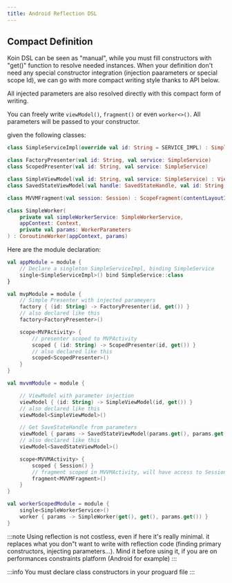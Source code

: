 ```yaml
---
title: Android Reflection DSL
---
```


## Compact Definition

Koin DSL can be seen as "manual", while you must fill constructors with "get()" function to resolve needed instances. When your definition don't need any special constructor integration (injection paarameters or special scope Id), we can go with more compact writing style thanks to API below.

All injected parameters are also resolved directly with this compact form of writing.

You can freely write `viewModel()`, `fragment()` or even `worker<>()`. All parameters will be passed to your constructor.

given the following classes:

```kotlin
class SimpleServiceImpl(override val id: String = SERVICE_IMPL) : SimpleService

class FactoryPresenter(val id: String, val service: SimpleService)
class ScopedPresenter(val id: String, val service: SimpleService)

class SimpleViewModel(val id: String, val service: SimpleService) : ViewModel()
class SavedStateViewModel(val handle: SavedStateHandle, val id: String, val service: SimpleService) : ViewModel()

class MVVMFragment(val session: Session) : ScopeFragment(contentLayoutId = R.layout.mvvm_fragment)

class SimpleWorker(
    private val simpleWorkerService: SimpleWorkerService,
    appContext: Context,
    private val params: WorkerParameters
) : CoroutineWorker(appContext, params)
```

Here are the module declaration:

```kotlin
val appModule = module {
    // Declare a singleton SimpleServiceImpl, binding SimpleService
    single<SimpleServiceImpl>() bind SimpleService::class
}

val mvpModule = module {
    // Simple Presenter with injected parameyers
    factory { (id: String) -> FactoryPresenter(id, get()) }
    // also declared like this
    factory<FactoryPresenter>()

    scope<MVPActivity> {
        // presenter scoped to MVPActivity
        scoped { (id: String) -> ScopedPresenter(id, get()) }
        // also declared like this
        scoped<ScopedPresenter>()
    }
}

val mvvmModule = module {

    // ViewModel with parameter injection
    viewModel { (id: String) -> SimpleViewModel(id, get()) }
    // also declared like this
    viewModel<SimpleViewModel>()

    // Get SaveStateHandle from parameters
    viewModel { params -> SavedStateViewModel(params.get(), params.get(), get()) }
    // also declared like this
    viewModel<SavedStateViewModel>()

    scope<MVVMActivity> {
        scoped { Session() }
        // fragment scoped in MVVMActivity, will have access to Session
        fragment<MVVMFragment>()
    }
}

val workerScopedModule = module {
    single<SimpleWorkerService>()
    worker { params -> SimpleWorker(get(), get(), params.get()) }
}
```

:::note
 Using reflection is not costless, even if here it's really minimal. it replaces what you don"t want to write with reflection code (finding primary constructors, injecting parameters...). Mind it before using it, if you are on performances constraints platform (Android for example)
:::

:::info
 You must declare class constructors in your proguard file
:::